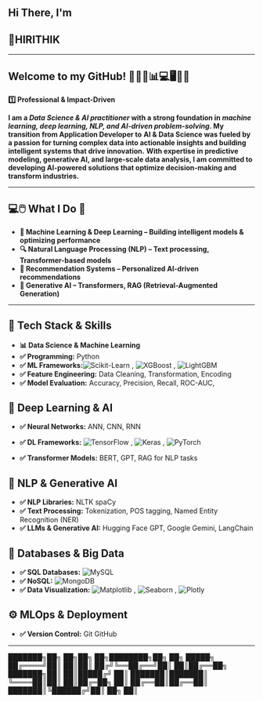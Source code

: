 ## Hi There, I'm  
## 🚀HIRITHIK

___________________________________________________________________________________________________________________________________________________________________________________________________

## Welcome to my GitHub! 🚀🔥💡📊💻🖥️🧠🔗

**1️⃣ Professional & Impact-Driven**

**I am a ***Data Science & AI practitioner*** with a strong foundation in ***machine learning, deep learning, NLP, and AI-driven problem-solving***.
My transition from Application Developer to**
**AI & Data Science was fueled by a passion for turning complex data into actionable insights and building intelligent systems that drive innovation.**
**With expertise in predictive modeling, generative AI, and large-scale data analysis, I am committed to developing 
AI-powered solutions that optimize decision-making and transform industries.**

________________________________________________________________________________________________________________________________________________________________________________________________

## **💻🖱️ What I Do 🤔**
- **🧠 Machine Learning & Deep Learning – Building intelligent models & optimizing performance**
- **🔍 Natural Language Processing (NLP) – Text processing, Transformer-based models**
- **🎯 Recommendation Systems – Personalized AI-driven recommendations**
- **🤖 Generative AI – Transformers, RAG (Retrieval-Augmented Generation)**

________________________________________________________________________________________________________________________________________________________________________________________________

## **🔧 Tech Stack & Skills**
- **📊 Data Science & Machine Learning**
- **✅ Programming:** Python
- **✅ ML Frameworks:**![Scikit-Learn](https://img.shields.io/badge/Scikit--Learn-F7931E?style=for-the-badge&logo=scikit-learn&logoColor=white) , ![XGBoost](https://img.shields.io/badge/XGBoost-0055A2?style=for-the-badge&logo=xgboost&logoColor=white) , ![LightGBM](https://img.shields.io/badge/LightGBM-00B050?style=for-the-badge)  
- **✅ Feature Engineering:** Data Cleaning, Transformation, Encoding
- **✅ Model Evaluation:** Accuracy, Precision, Recall, ROC-AUC, 
## **🤖 Deep Learning & AI**
- **✅ Neural Networks:** ANN, CNN, RNN
- **✅ DL Frameworks:** ![TensorFlow](https://img.shields.io/badge/TensorFlow-FF6F00?style=for-the-badge&logo=tensorflow&logoColor=white) , ![Keras](https://img.shields.io/badge/Keras-D00000?style=for-the-badge&logo=keras&logoColor=white) , ![PyTorch](https://img.shields.io/badge/PyTorch-EE4C2C?style=for-the-badge&logo=pytorch&logoColor=white)  

- **✅ Transformer Models:** BERT, GPT, RAG for NLP tasks
##  **🔎 NLP & Generative AI**
- **✅ NLP Libraries:** NLTK spaCy
- **✅ Text Processing:** Tokenization, POS tagging, Named Entity Recognition (NER)
- **✅ LLMs & Generative AI:** Hugging Face GPT, Google Gemini, LangChain

## **🔗 Databases & Big Data**
- **✅ SQL Databases:**  ![MySQL](https://img.shields.io/badge/MySQL-4479A1?style=for-the-badge&logo=mysql&logoColor=white)  
- **✅ NoSQL:**  ![MongoDB](https://img.shields.io/badge/MongoDB-47A248?style=for-the-badge&logo=mongodb&logoColor=white)  
- **✅ Data Visualization:** ![Matplotlib](https://img.shields.io/badge/Matplotlib-11557C?style=for-the-badge&logo=matplotlib&logoColor=white)     , ![Seaborn](https://img.shields.io/badge/Seaborn-008080?style=for-the-badge)  , ![Plotly](https://img.shields.io/badge/Plotly-3F4F75?style=for-the-badge)  

## **⚙️ MLOps & Deployment**
- **✅ Version Control:** Git GitHub

____________________________________________________________________________________________________________________________________________________________________________________________________________________

███████╗██╗ ██╗██╗ ██╗████████╗██╗ ██╗ █████╗ ██╔════╝██║ ██║██║ ██╔╝╚══██╔══╝██║ ██║██╔══██╗ ███████╗██║ ██║█████╔╝ ██║ ███████║███████║ ╚════██║██║ ██║██╔═██╗ ██║ ██╔══██║██╔══██║ ███████║╚██████╔╝██║ ██╗ ██║ 
